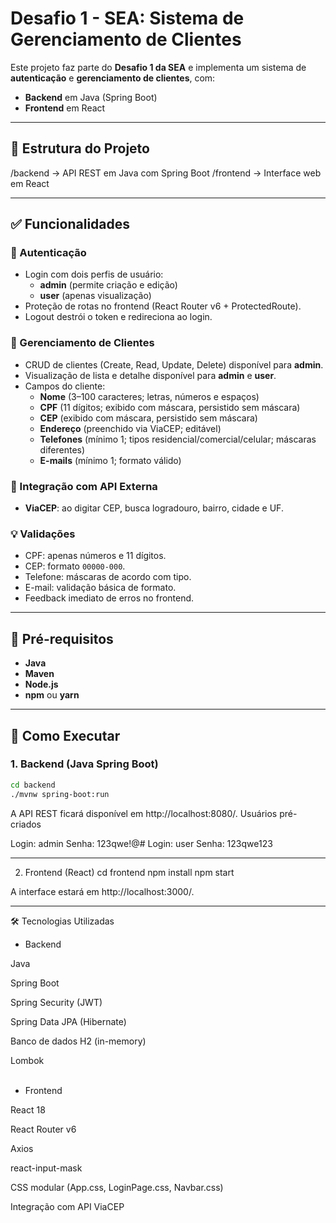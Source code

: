 # Desafio 1 - SEA: Sistema de Gerenciamento de Clientes

Este projeto faz parte do **Desafio 1 da SEA** e implementa um sistema de **autenticação** e **gerenciamento de clientes**, com:

- **Backend** em Java (Spring Boot)
- **Frontend** em React

---

## 📁 Estrutura do Projeto
/backend → API REST em Java com Spring Boot
/frontend → Interface web em React

---

## ✅ Funcionalidades

### 🔐 Autenticação
- Login com dois perfis de usuário:
  - **admin** (permite criação e edição)
  - **user** (apenas visualização)
- Proteção de rotas no frontend (React Router v6 + ProtectedRoute).
- Logout destrói o token e redireciona ao login.

### 👥 Gerenciamento de Clientes
- CRUD de clientes (Create, Read, Update, Delete) disponível para **admin**.
- Visualização de lista e detalhe disponível para **admin** e **user**.
- Campos do cliente:
  - **Nome** (3–100 caracteres; letras, números e espaços)
  - **CPF** (11 dígitos; exibido com máscara, persistido sem máscara)
  - **CEP** (exibido com máscara, persistido sem máscara)
  - **Endereço** (preenchido via ViaCEP; editável)
  - **Telefones** (mínimo 1; tipos residencial/comercial/celular; máscaras diferentes)
  - **E-mails** (mínimo 1; formato válido)

### 📡 Integração com API Externa
- **ViaCEP**: ao digitar CEP, busca logradouro, bairro, cidade e UF.

### 💡 Validações
- CPF: apenas números e 11 dígitos.
- CEP: formato `00000-000`.
- Telefone: máscaras de acordo com tipo.
- E-mail: validação básica de formato.
- Feedback imediato de erros no frontend.

---

## 🧪 Pré-requisitos

- **Java**  
- **Maven**  
- **Node.js**  
- **npm** ou **yarn**  

---

## 🚀 Como Executar

### 1. Backend (Java Spring Boot)

```bash
cd backend
./mvnw spring-boot:run
```
A API REST ficará disponível em http://localhost:8080/.
Usuários pré-criados

Login: admin  Senha: 123qwe!@#
Login: user   Senha: 123qwe123

---

2. Frontend (React)
cd frontend
npm install
npm start

A interface estará em http://localhost:3000/.

---

🛠️ Tecnologias Utilizadas
- Backend

Java

Spring Boot

Spring Security (JWT)

Spring Data JPA (Hibernate)

Banco de dados H2 (in-memory)

Lombok<br><br>

- Frontend

React 18

React Router v6

Axios

react-input-mask

CSS modular (App.css, LoginPage.css, Navbar.css)

Integração com API ViaCEP
